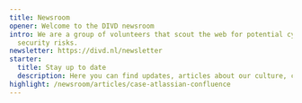 ```yaml
---
title: Newsroom
opener: Welcome to the DIVD newsroom
intro: We are a group of volunteers that scout the web for potential cyber
  security risks.
newsletter: https://divd.nl/newsletter
starter:
  title: Stay up to date
  description: Here you can find updates, articles about our culture, cases and much more!
highlight: /newsroom/articles/case-atlassian-confluence
---
```

